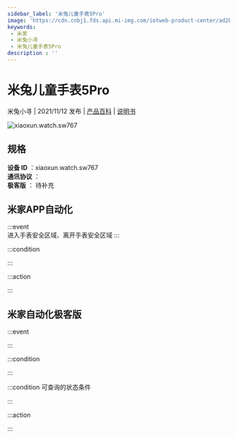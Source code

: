 ```yaml
---
sidebar_label: '米兔儿童手表5Pro'
image: 'https://cdn.cnbj1.fds.api.mi-img.com/iotweb-product-center/ad2bd72b3faca0050765e5fd123591c1_1623318132588.png?GalaxyAccessKeyId=AKVGLQWBOVIRQ3XLEW&Expires=9223372036854775807&Signature=jyAUp+Izt/c1RZ/dLtCwLQYOfmk='
keywords: 
 - 米家
 - 米兔小寻
 - 米兔儿童手表5Pro
description : ''
---
```

# 米兔儿童手表5Pro

米兔小寻 | 2021/11/12 发布 | [产品百科](https://home.mi.com/webapp/content/baike/product/index.html?model=xiaoxun.watch.sw767/) | [说明书](https://home.mi.com/views/introduction.html?model=xiaoxun.watch.sw767&region=cn)

![xiaoxun.watch.sw767](https://cdn.cnbj1.fds.api.mi-img.com/iotweb-product-center/ad2bd72b3faca0050765e5fd123591c1_1623318132588.png?GalaxyAccessKeyId=AKVGLQWBOVIRQ3XLEW&Expires=9223372036854775807&Signature=jyAUp+Izt/c1RZ/dLtCwLQYOfmk=)

## 规格  
> 
**设备 ID** ：xiaoxun.watch.sw767  
**通讯协议** ：  
**极客版**  ： 待补充 


## 米家APP自动化  

:::event  
进入手表安全区域、离开手表安全区域
:::

:::condition  

:::

:::action   

:::

## 米家自动化极客版  

:::event  

:::

:::condition  

:::

:::condition 可查询的状态条件  

:::

:::action  

:::

        
